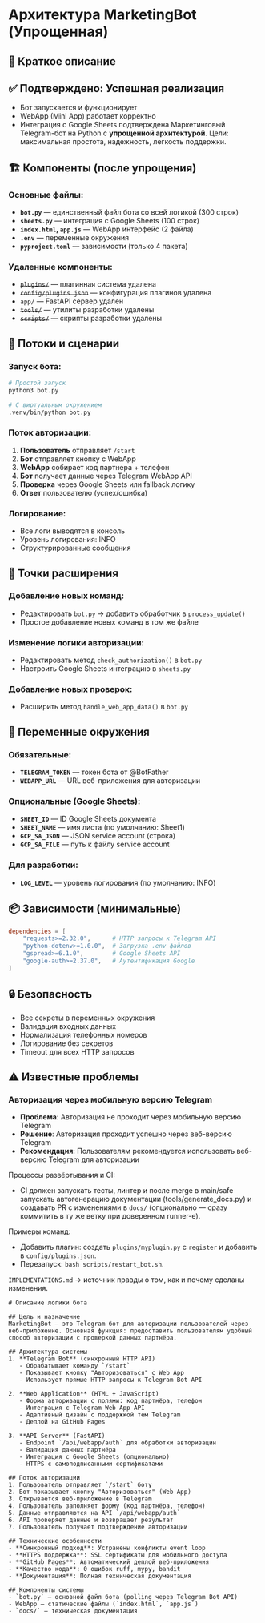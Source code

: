 # Архитектура MarketingBot (Упрощенная)

## 🎯 Краткое описание
## ✅ Подтверждено: Успешная реализация
- Бот запускается и функционирует
- WebApp (Mini App) работает корректно
- Интеграция с Google Sheets подтверждена
Маркетинговый Telegram-бот на Python с **упрощенной архитектурой**. Цели: максимальная простота, надежность, легкость поддержки.

## 🏗️ Компоненты (после упрощения)

### Основные файлы:
- **`bot.py`** — единственный файл бота со всей логикой (300 строк)
- **`sheets.py`** — интеграция с Google Sheets (100 строк)
- **`index.html`, `app.js`** — WebApp интерфейс (2 файла)
- **`.env`** — переменные окружения
- **`pyproject.toml`** — зависимости (только 4 пакета)

### Удаленные компоненты:
- ~~`plugins/`~~ — плагинная система удалена
- ~~`config/plugins.json`~~ — конфигурация плагинов удалена
- ~~`app/`~~ — FastAPI сервер удален
- ~~`tools/`~~ — утилиты разработки удалены
- ~~`scripts/`~~ — скрипты разработки удалены

## 🔄 Потоки и сценарии

### Запуск бота:
```bash
# Простой запуск
python3 bot.py

# С виртуальным окружением
.venv/bin/python bot.py
```

### Поток авторизации:
1. **Пользователь** отправляет `/start`
2. **Бот** отправляет кнопку с WebApp
3. **WebApp** собирает код партнера + телефон
4. **Бот** получает данные через Telegram WebApp API
5. **Проверка** через Google Sheets или fallback логику
6. **Ответ** пользователю (успех/ошибка)

### Логирование:
- Все логи выводятся в консоль
- Уровень логирования: INFO
- Структурированные сообщения

## 🔧 Точки расширения

### Добавление новых команд:
- Редактировать `bot.py` → добавить обработчик в `process_update()`
- Простое добавление новых команд в том же файле

### Изменение логики авторизации:
- Редактировать метод `check_authorization()` в `bot.py`
- Настроить Google Sheets интеграцию в `sheets.py`

### Добавление новых проверок:
- Расширить метод `handle_web_app_data()` в `bot.py`

## 🔧 Переменные окружения

### Обязательные:
- **`TELEGRAM_TOKEN`** — токен бота от @BotFather
- **`WEBAPP_URL`** — URL веб-приложения для авторизации

### Опциональные (Google Sheets):
- **`SHEET_ID`** — ID Google Sheets документа
- **`SHEET_NAME`** — имя листа (по умолчанию: Sheet1)
- **`GCP_SA_JSON`** — JSON service account (строка)
- **`GCP_SA_FILE`** — путь к файлу service account

### Для разработки:
- **`LOG_LEVEL`** — уровень логирования (по умолчанию: INFO)

## 📦 Зависимости (минимальные)

```toml
dependencies = [
    "requests>=2.32.0",      # HTTP запросы к Telegram API
    "python-dotenv>=1.0.0",  # Загрузка .env файлов
    "gspread>=6.1.0",        # Google Sheets API
    "google-auth>=2.37.0",   # Аутентификация Google
]
```

## 🔒 Безопасность

- Все секреты в переменных окружения
- Валидация входных данных
- Нормализация телефонных номеров
- Логирование без секретов
- Timeout для всех HTTP запросов

## ⚠️ Известные проблемы

### Авторизация через мобильную версию Telegram
- **Проблема**: Авторизация не проходит через мобильную версию Telegram
- **Решение**: Авторизация проходит успешно через веб-версию Telegram
- **Рекомендация**: Пользователям рекомендуется использовать веб-версию Telegram для авторизации

Процессы развёртывания и CI:
- CI должен запускать тесты, линтер и после merge в main/safe запускать автогенерацию документации (tools/generate_docs.py) и создавать PR с изменениями в `docs/` (опционально — сразу коммитить в ту же ветку при доверенном runner-е).

Примеры команд:
- Добавить плагин: создать `plugins/myplugin.py` с `register` и добавить в `config/plugins.json`.
- Перезапуск: `bash scripts/restart_bot.sh`.

`IMPLEMENTATIONS.md` → источник правды о том, как и почему сделаны изменения.

``` 
# Описание логики бота

## Цель и назначение
MarketingBot — это Telegram бот для авторизации пользователей через веб-приложение. Основная функция: предоставить пользователям удобный способ авторизации с проверкой данных партнёра.

## Архитектура системы
1. **Telegram Bot** (синхронный HTTP API)
   - Обрабатывает команду `/start`
   - Показывает кнопку "Авторизоваться" с Web App
   - Использует прямые HTTP запросы к Telegram Bot API

2. **Web Application** (HTML + JavaScript)
   - Форма авторизации с полями: код партнёра, телефон
   - Интеграция с Telegram Web App API
   - Адаптивный дизайн с поддержкой тем Telegram
   - Деплой на GitHub Pages

3. **API Server** (FastAPI)
   - Endpoint `/api/webapp/auth` для обработки авторизации
   - Валидация данных партнёра
   - Интеграция с Google Sheets (опционально)
   - HTTPS с самоподписанными сертификатами

## Поток авторизации
1. Пользователь отправляет `/start` боту
2. Бот показывает кнопку "Авторизоваться" (Web App)
3. Открывается веб-приложение в Telegram
4. Пользователь заполняет форму (код партнёра, телефон)
5. Данные отправляются на API `/api/webapp/auth`
6. API проверяет данные и возвращает результат
7. Пользователь получает подтверждение авторизации

## Технические особенности
- **Синхронный подход**: Устранены конфликты event loop
- **HTTPS поддержка**: SSL сертификаты для мобильного доступа
- **GitHub Pages**: Автоматический деплой веб-приложения
- **Качество кода**: 0 ошибок ruff, mypy, bandit
- **Документация**: Полная техническая документация

## Компоненты системы
- `bot.py` — основной файл бота (polling через Telegram Bot API)
- WebApp — статические файлы (`index.html`, `app.js`)
- `docs/` — техническая документация

